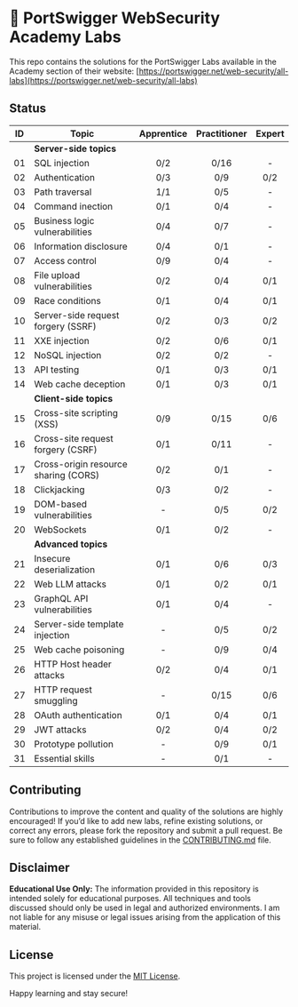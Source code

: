 # 🧪 PortSwigger WebSecurity Academy Labs

This repo contains the solutions for the PortSwigger Labs available in the Academy section of their website: [https://portswigger.net/web-security/all-labs](https://portswigger.net/web-security/all-labs)

## Status

| ID | Topic | Apprentice | Practitioner | Expert |
| --- | --- | :---: | :---: | :---: |
|    | **Server-side topics** ||||
| 01 | SQL injection |  0/2 |  0/16 | - |
| 02 | Authentication |  0/3 |  0/9 |  0/2 |
| 03 | Path traversal |  1/1 |  0/5 | - |
| 04 | Command inection |  0/1 |  0/4 | - |
| 05 | Business logic vulnerabilities |  0/4 |  0/7 | - |
| 06 | Information disclosure |  0/4 |  0/1 | - |
| 07 | Access control |  0/9 |  0/4 | - |
| 08 | File upload vulnerabilities |  0/2 |  0/4 | 0/1 |
| 09 | Race conditions |  0/1 |  0/4 | 0/1 |
| 10 | Server-side request forgery (SSRF) |  0/2 |  0/3 |  0/2 |
| 11 | XXE injection |  0/2 |  0/6 |  0/1 |
| 12 | NoSQL injection |  0/2 |  0/2 |  - |
| 13 | API testing |  0/1 |  0/3 |  0/1 |
| 14 | Web cache deception |  0/1 |  0/3 |  0/1 |
|    | **Client-side topics** ||||
| 15 | Cross-site scripting (XSS) |  0/9 | 0/15 | 0/6 |
| 16 | Cross-site request forgery (CSRF) |  0/1 |  0/11 | - |
| 17 | Cross-origin resource sharing (CORS) |  0/2 |  0/1 | -  |
| 18 | Clickjacking |  0/3 |  0/2 | - |
| 19 | DOM-based vulnerabilities | - |  0/5 | 0/2 |
| 20 | WebSockets |  0/1 |  0/2 | - |
|    | **Advanced topics** ||||
| 21 | Insecure deserialization |  0/1 | 0/6 | 0/3 |
| 22 | Web LLM attacks |  0/1 | 0/2 | 0/1 |
| 23 | GraphQL API vulnerabilities |  0/1 | 0/4 | - |
| 24 | Server-side template injection | - | 0/5 | 0/2 |
| 25 | Web cache poisoning | - | 0/9 | 0/4 |
| 26 | HTTP Host header attacks |  0/2 | 0/4 | 0/1 |
| 27 | HTTP request smuggling | - | 0/15 | 0/6 |
| 28 | OAuth authentication |  0/1 | 0/4 | 0/1 |
| 29 | JWT attacks |  0/2 | 0/4 | 0/2 |
| 30 | Prototype pollution | - | 0/9 | 0/1 |
| 31 | Essential skills | - | 0/1 | - |

## Contributing

Contributions to improve the content and quality of the solutions are highly encouraged! If you’d like to add new labs, refine existing solutions, or correct any errors, please fork the repository and submit a pull request. Be sure to follow any established guidelines in the [CONTRIBUTING.md](CONTRIBUTING.md) file.

## Disclaimer

**Educational Use Only:** The information provided in this repository is intended solely for educational purposes. All techniques and tools discussed should only be used in legal and authorized environments. I am not liable for any misuse or legal issues arising from the application of this material.

## License

This project is licensed under the [MIT License](LICENSE).

Happy learning and stay secure!

